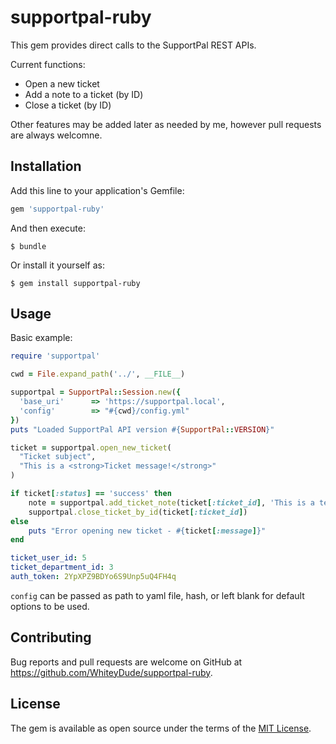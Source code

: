 # supportpal-ruby

This gem provides direct calls to the SupportPal REST APIs.

Current functions:

* Open a new ticket
* Add a note to a ticket (by ID)
* Close a ticket (by ID)

Other features may be added later as needed by me, however pull requests are always welcomne.

## Installation

Add this line to your application's Gemfile:

```ruby
gem 'supportpal-ruby'
```

And then execute:

    $ bundle

Or install it yourself as:

    $ gem install supportpal-ruby

## Usage

Basic example:

```ruby
require 'supportpal'

cwd = File.expand_path('../', __FILE__)

supportpal = SupportPal::Session.new({
  'base_uri'      => 'https://supportpal.local',
  'config'        => "#{cwd}/config.yml"
})
puts "Loaded SupportPal API version #{SupportPal::VERSION}"

ticket = supportpal.open_new_ticket(
  "Ticket subject",
  "This is a <strong>Ticket message!</strong>"
)

if ticket[:status] == 'success' then
    note = supportpal.add_ticket_note(ticket[:ticket_id], 'This is a test note')
    supportpal.close_ticket_by_id(ticket[:ticket_id])
else
    puts "Error opening new ticket - #{ticket[:message]}"
end
```

```yaml
ticket_user_id: 5
ticket_department_id: 3
auth_token: 2YpXPZ9BDYo6S9Unp5uQ4FH4q
```

`config` can be passed as path to yaml file, hash, or left blank for default options to be used.

## Contributing

Bug reports and pull requests are welcome on GitHub at https://github.com/WhiteyDude/supportpal-ruby.

## License

The gem is available as open source under the terms of the [MIT License](https://opensource.org/licenses/MIT).
